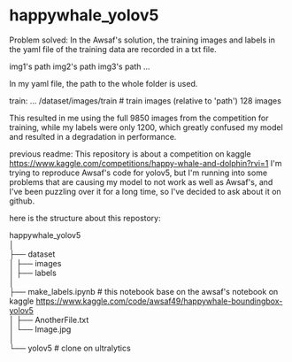 # happywhale_yolov5
Problem solved: 
In the Awsaf's solution, the training images and labels in the yaml file of the training data are recorded in a txt file.

img1's path
img2's path
img3's path
...

In my yaml file, the path to the whole folder is used. 

train: ... /dataset/images/train # train images (relative to 'path') 128 images

This resulted in me using the full 9850 images from the competition for training, while my labels were only 1200, which greatly confused my model and resulted in a degradation in performance.



previous readme: 
This repository is about a competition on kaggle https://www.kaggle.com/competitions/happy-whale-and-dolphin?rvi=1
I'm trying to reproduce Awsaf's code for yolov5, but I'm running into some problems that are causing my model to not work as well as Awsaf's,
and I've been puzzling over it for a long time, so I've decided to ask about it on github.

here is the structure about this repostory:


happywhale_yolov5<br>
│<br>
├── dataset<br>
│   ├── images<br>
│   ├── labels<br>
│<br>
├── make_labels.ipynb # this notebook base on the awsaf's notebook on kaggle  https://www.kaggle.com/code/awsaf49/happywhale-boundingbox-yolov5<br>
│   ├── AnotherFile.txt<br>
│   └── Image.jpg<br>
│<br>
└── yolov5 # clone on ultralytics <br>
 
